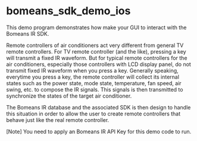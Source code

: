 # bomeans_sdk_demo_ios

This demo program demonstrates how make your GUI to interact with the Bomeans IR SDK.

Remote controllers of air conditioners act very different from general TV remote controllers. For TV remote controller (and the like), pressing a key will transmit a fixed IR waveform. But for typical remote controllers for the air conditioners, especially those controllers with LCD display panel, do not transmit fixed IR waveform when you press a key. Generally speaking, everytime you press a key, the remote controller will collect its internal states such as the power state, mode state, temperature, fan speed, air swing, etc. to compose the IR signals. This signals is then transmitted to synchronize the states of the target air conditioner.

The Bomeans IR database and the associated SDK is then design to handle this situation in order to allow the user to create remote controllers that behave just like the real remote controller.

[Note] You need to apply an Bomeans IR API Key for this demo code to run.
